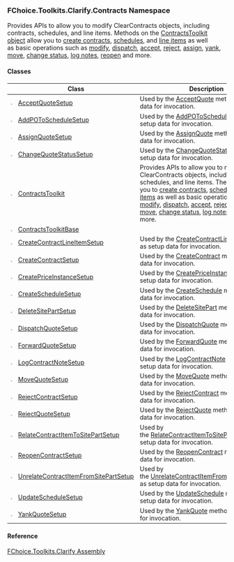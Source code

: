 ﻿### FChoice.Toolkits.Clarify.Contracts Namespace

Provides APIs to allow you to modify ClearContracts objects, including contracts, schedules, and line items. Methods on the [ContractsToolkit object](FChoice.Toolkits.Clarify~FChoice.Toolkits.Clarify.Contracts.ContractsToolkit.md) allow you to [create contracts](FChoice.Toolkits.Clarify~FChoice.Toolkits.Clarify.Contracts.ContractsToolkit~CreateContract.md), [schedules](FChoice.Toolkits.Clarify~FChoice.Toolkits.Clarify.Contracts.ContractsToolkit~CreateSchedule.md), and [line items](FChoice.Toolkits.Clarify~FChoice.Toolkits.Clarify.Contracts.ContractsToolkit~CreateContractLineItem.md) as well as basic operations such as [modify](FChoice.Toolkits.Clarify~FChoice.Toolkits.Clarify.Contracts.ContractsToolkit~UpdateSchedule.md), [dispatch](FChoice.Toolkits.Clarify~FChoice.Toolkits.Clarify.Contracts.ContractsToolkit~DispatchQuote.md), [accept](FChoice.Toolkits.Clarify~FChoice.Toolkits.Clarify.Contracts.ContractsToolkit~AcceptQuote.md), [reject](FChoice.Toolkits.Clarify~FChoice.Toolkits.Clarify.Contracts.ContractsToolkit~RejectQuote.md), [assign](FChoice.Toolkits.Clarify~FChoice.Toolkits.Clarify.Contracts.ContractsToolkit~AssignQuote.md), [yank](FChoice.Toolkits.Clarify~FChoice.Toolkits.Clarify.Contracts.ContractsToolkit~YankQuote.md), [move](FChoice.Toolkits.Clarify~FChoice.Toolkits.Clarify.Contracts.ContractsToolkit~MoveQuote.md), [change status](FChoice.Toolkits.Clarify~FChoice.Toolkits.Clarify.Contracts.ContractsToolkit~ChangeQuoteStatus.md), [log notes](FChoice.Toolkits.Clarify~FChoice.Toolkits.Clarify.Contracts.ContractsToolkit~LogContractNote.md), [reopen](FChoice.Toolkits.Clarify~FChoice.Toolkits.Clarify.Contracts.ContractsToolkit~ReopenContract.md) and more.

#### Classes

|   | Class | Description |
| --- | --- | --- |
| ![Class](dotnetimages/Class.png) | [AcceptQuoteSetup](FChoice.Toolkits.Clarify~FChoice.Toolkits.Clarify.Contracts.AcceptQuoteSetup.md) | Used by the [AcceptQuote](FChoice.Toolkits.Clarify~FChoice.Toolkits.Clarify.Contracts.ContractsToolkit~AcceptQuote(AcceptQuoteSetup).md) method as setup data for invocation. |
| ![Class](dotnetimages/Class.png) | [AddPOToScheduleSetup](FChoice.Toolkits.Clarify~FChoice.Toolkits.Clarify.Contracts.AddPOToScheduleSetup.md) | Used by the [AddPOToSchedule](FChoice.Toolkits.Clarify~FChoice.Toolkits.Clarify.Contracts.ContractsToolkit~AddPOToSchedule(AddPOToScheduleSetup).md) method as setup data for invocation. |
| ![Class](dotnetimages/Class.png) | [AssignQuoteSetup](FChoice.Toolkits.Clarify~FChoice.Toolkits.Clarify.Contracts.AssignQuoteSetup.md) | Used by the [AssignQuote](FChoice.Toolkits.Clarify~FChoice.Toolkits.Clarify.Contracts.ContractsToolkit~AssignQuote(AssignQuoteSetup).md) method as setup data for invocation. |
| ![Class](dotnetimages/Class.png) | [ChangeQuoteStatusSetup](FChoice.Toolkits.Clarify~FChoice.Toolkits.Clarify.Contracts.ChangeQuoteStatusSetup.md) | Used by the [ChangeQuoteStatus](FChoice.Toolkits.Clarify~FChoice.Toolkits.Clarify.Contracts.ContractsToolkit~ChangeQuoteStatus(ChangeQuoteStatusSetup).md) method as setup data for invocation. |
| ![Class](dotnetimages/Class.png) | [ContractsToolkit](FChoice.Toolkits.Clarify~FChoice.Toolkits.Clarify.Contracts.ContractsToolkit.md) | Provides APIs to allow you to modify ClearContracts objects, including contracts, schedules, and line items. These APIs allow you to [create contracts](FChoice.Toolkits.Clarify~FChoice.Toolkits.Clarify.Contracts.ContractsToolkit~CreateContract.md), [schedules](FChoice.Toolkits.Clarify~FChoice.Toolkits.Clarify.Contracts.ContractsToolkit~CreateSchedule.md), and [line items](FChoice.Toolkits.Clarify~FChoice.Toolkits.Clarify.Contracts.ContractsToolkit~CreateContractLineItem.md) as well as basic operations such as [modify](FChoice.Toolkits.Clarify~FChoice.Toolkits.Clarify.Contracts.ContractsToolkit~UpdateSchedule.md), [dispatch](FChoice.Toolkits.Clarify~FChoice.Toolkits.Clarify.Contracts.ContractsToolkit~DispatchQuote.md), [accept](FChoice.Toolkits.Clarify~FChoice.Toolkits.Clarify.Contracts.ContractsToolkit~AcceptQuote.md), [reject](FChoice.Toolkits.Clarify~FChoice.Toolkits.Clarify.Contracts.ContractsToolkit~RejectQuote.md), [assign](FChoice.Toolkits.Clarify~FChoice.Toolkits.Clarify.Contracts.ContractsToolkit~AssignQuote.md), [yank](FChoice.Toolkits.Clarify~FChoice.Toolkits.Clarify.Contracts.ContractsToolkit~YankQuote.md), [move](FChoice.Toolkits.Clarify~FChoice.Toolkits.Clarify.Contracts.ContractsToolkit~MoveQuote.md), [change status](FChoice.Toolkits.Clarify~FChoice.Toolkits.Clarify.Contracts.ContractsToolkit~ChangeQuoteStatus.md), [log notes](FChoice.Toolkits.Clarify~FChoice.Toolkits.Clarify.Contracts.ContractsToolkit~LogContractNote.md), [reopen](FChoice.Toolkits.Clarify~FChoice.Toolkits.Clarify.Contracts.ContractsToolkit~ReopenContract.md) and more. |
| ![Class](dotnetimages/Class.png) | [ContractsToolkitBase](FChoice.Toolkits.Clarify~FChoice.Toolkits.Clarify.Contracts.ContractsToolkitBase.md) |   |
| ![Class](dotnetimages/Class.png) | [CreateContractLineItemSetup](FChoice.Toolkits.Clarify~FChoice.Toolkits.Clarify.Contracts.CreateContractLineItemSetup.md) | Used by the [CreateContractLineItem](FChoice.Toolkits.Clarify~FChoice.Toolkits.Clarify.Contracts.ContractsToolkit~CreateContractLineItem(CreateContractLineItemSetup).md) method as setup data for invocation. |
| ![Class](dotnetimages/Class.png) | [CreateContractSetup](FChoice.Toolkits.Clarify~FChoice.Toolkits.Clarify.Contracts.CreateContractSetup.md) | Used by the [CreateContract](FChoice.Toolkits.Clarify~FChoice.Toolkits.Clarify.Contracts.ContractsToolkit~CreateContract(CreateContractSetup).md) method as setup data for invocation. |
| ![Class](dotnetimages/Class.png) | [CreatePriceInstanceSetup](FChoice.Toolkits.Clarify~FChoice.Toolkits.Clarify.Contracts.CreatePriceInstanceSetup.md) | Used by the [CreatePriceInstance](FChoice.Toolkits.Clarify~FChoice.Toolkits.Clarify.Contracts.ContractsToolkit~CreatePriceInstance(CreatePriceInstanceSetup).md) method as setup data for invocation. |
| ![Class](dotnetimages/Class.png) | [CreateScheduleSetup](FChoice.Toolkits.Clarify~FChoice.Toolkits.Clarify.Contracts.CreateScheduleSetup.md) | Used by the [CreateSchedule](FChoice.Toolkits.Clarify~FChoice.Toolkits.Clarify.Contracts.ContractsToolkit~CreateSchedule(CreateScheduleSetup).md) method as setup data for invocation. |
| ![Class](dotnetimages/Class.png) | [DeleteSitePartSetup](FChoice.Toolkits.Clarify~FChoice.Toolkits.Clarify.Contracts.DeleteSitePartSetup.md) | Used by the [DeleteSitePart](FChoice.Toolkits.Clarify~FChoice.Toolkits.Clarify.Contracts.ContractsToolkit~DeleteSitePart(DeleteSitePartSetup).md) method as setup data for invocation. |
| ![Class](dotnetimages/Class.png) | [DispatchQuoteSetup](FChoice.Toolkits.Clarify~FChoice.Toolkits.Clarify.Contracts.DispatchQuoteSetup.md) | Used by the [DispatchQuote](FChoice.Toolkits.Clarify~FChoice.Toolkits.Clarify.Contracts.ContractsToolkit~DispatchQuote(DispatchQuoteSetup).md) method as setup data for invocation. |
| ![Class](dotnetimages/Class.png) | [ForwardQuoteSetup](FChoice.Toolkits.Clarify~FChoice.Toolkits.Clarify.Contracts.ForwardQuoteSetup.md) | Used by the [ForwardQuote](FChoice.Toolkits.Clarify~FChoice.Toolkits.Clarify.Contracts.ContractsToolkit~ForwardQuote(ForwardQuoteSetup).md) method as setup data for invocation. |
| ![Class](dotnetimages/Class.png) | [LogContractNoteSetup](FChoice.Toolkits.Clarify~FChoice.Toolkits.Clarify.Contracts.LogContractNoteSetup.md) | Used by the [LogContractNote](FChoice.Toolkits.Clarify~FChoice.Toolkits.Clarify.Contracts.ContractsToolkit~LogContractNote(LogContractNoteSetup).md) method as setup data for invocation. |
| ![Class](dotnetimages/Class.png) | [MoveQuoteSetup](FChoice.Toolkits.Clarify~FChoice.Toolkits.Clarify.Contracts.MoveQuoteSetup.md) | Used by the [MoveQuote](FChoice.Toolkits.Clarify~FChoice.Toolkits.Clarify.Contracts.ContractsToolkit~MoveQuote(MoveQuoteSetup).md) method as setup data for invocation. |
| ![Class](dotnetimages/Class.png) | [RejectContractSetup](FChoice.Toolkits.Clarify~FChoice.Toolkits.Clarify.Contracts.RejectContractSetup.md) | Used by the [RejectContract](FChoice.Toolkits.Clarify~FChoice.Toolkits.Clarify.Contracts.ContractsToolkit~RejectContract(RejectContractSetup).md) method as setup data for invocation. |
| ![Class](dotnetimages/Class.png) | [RejectQuoteSetup](FChoice.Toolkits.Clarify~FChoice.Toolkits.Clarify.Contracts.RejectQuoteSetup.md) | Used by the [RejectQuote](FChoice.Toolkits.Clarify~FChoice.Toolkits.Clarify.Contracts.ContractsToolkit~RejectQuote(RejectQuoteSetup).md) method as setup data for invocation. |
| ![Class](dotnetimages/Class.png) | [RelateContractItemToSitePartSetup](FChoice.Toolkits.Clarify~FChoice.Toolkits.Clarify.Contracts.RelateContractItemToSitePartSetup.md) | Used by the [RelateContractItemToSitePart](FChoice.Toolkits.Clarify~FChoice.Toolkits.Clarify.Contracts.ContractsToolkit~RelateContractItemToSitePart(RelateContractItemToSitePartSetup).md) method as setup data for invocation. |
| ![Class](dotnetimages/Class.png) | [ReopenContractSetup](FChoice.Toolkits.Clarify~FChoice.Toolkits.Clarify.Contracts.ReopenContractSetup.md) | Used by the [ReopenContract](FChoice.Toolkits.Clarify~FChoice.Toolkits.Clarify.Contracts.ContractsToolkit~ReopenContract(ReopenContractSetup).md) method as setup data for invocation. |
| ![Class](dotnetimages/Class.png) | [UnrelateContractItemFromSitePartSetup](FChoice.Toolkits.Clarify~FChoice.Toolkits.Clarify.Contracts.UnrelateContractItemFromSitePartSetup.md) | Used by the [UnrelateContractItemFromSitePart](FChoice.Toolkits.Clarify~FChoice.Toolkits.Clarify.Contracts.ContractsToolkit~UnrelateContractItemFromSitePart(UnrelateContractItemFromSitePartSetup).md) method as setup data for invocation. |
| ![Class](dotnetimages/Class.png) | [UpdateScheduleSetup](FChoice.Toolkits.Clarify~FChoice.Toolkits.Clarify.Contracts.UpdateScheduleSetup.md) | Used by the [UpdateSchedule](FChoice.Toolkits.Clarify~FChoice.Toolkits.Clarify.Contracts.ContractsToolkit~UpdateSchedule(UpdateScheduleSetup).md) method as setup data for invocation. |
| ![Class](dotnetimages/Class.png) | [YankQuoteSetup](FChoice.Toolkits.Clarify~FChoice.Toolkits.Clarify.Contracts.YankQuoteSetup.md) | Used by the [YankQuote](FChoice.Toolkits.Clarify~FChoice.Toolkits.Clarify.Contracts.ContractsToolkit~YankQuote(YankQuoteSetup).md) method as setup data for invocation. |



#### Reference

[FChoice.Toolkits.Clarify Assembly](FChoice.Toolkits.Clarify.md)